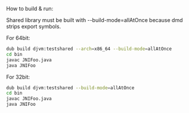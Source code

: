 How to build & run:

Shared library must be built with --build-mode=allAtOnce because dmd strips export symbols.

For 64bit:

```bash
dub build djvm:testshared --arch=x86_64 --build-mode=allAtOnce
cd bin
javac JNIFoo.java
java JNIFoo
```

For 32bit:

```bash
dub build djvm:testshared --build-mode=allAtOnce
cd bin
javac JNIFoo.java
java JNIFoo
```